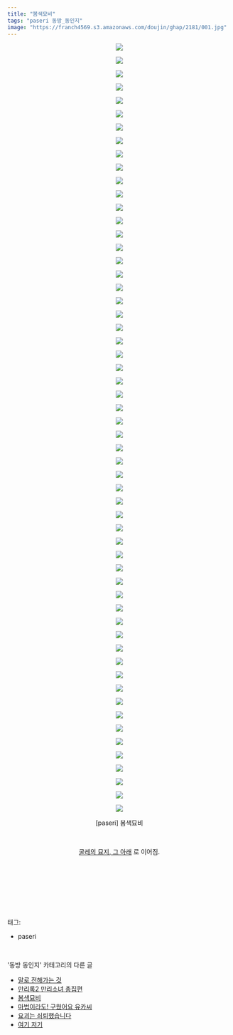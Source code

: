 ```yaml
---
title: "봄색묘비"
tags: "paseri 동방_동인지"
image: "https://franch4569.s3.amazonaws.com/doujin/ghap/2181/001.jpg"
---
```

<div class="article">
<p style="text-align: center; clear: none; float: none;"><img src="{{ site.imgserver2 }}/ghap/2181/001.jpg"/></p>
<p style="text-align: center; clear: none; float: none;"><img src="{{ site.imgserver2 }}/ghap/2181/002.jpg"/></p>
<p style="text-align: center; clear: none; float: none;"><img src="{{ site.imgserver2 }}/ghap/2181/003.jpg"/></p>
<p style="text-align: center; clear: none; float: none;"><img src="{{ site.imgserver2 }}/ghap/2181/004.jpg"/></p>
<p style="text-align: center; clear: none; float: none;"><img src="{{ site.imgserver2 }}/ghap/2181/005.jpg"/></p>
<p style="text-align: center; clear: none; float: none;"><img src="{{ site.imgserver2 }}/ghap/2181/006.jpg"/></p>
<p style="text-align: center; clear: none; float: none;"><img src="{{ site.imgserver2 }}/ghap/2181/007.jpg"/></p>
<p style="text-align: center; clear: none; float: none;"><img src="{{ site.imgserver2 }}/ghap/2181/008.jpg"/></p>
<p style="text-align: center; clear: none; float: none;"><img src="{{ site.imgserver2 }}/ghap/2181/009.jpg"/></p>
<p style="text-align: center; clear: none; float: none;"><img src="{{ site.imgserver2 }}/ghap/2181/010.jpg"/></p>
<p style="text-align: center; clear: none; float: none;"><img src="{{ site.imgserver2 }}/ghap/2181/011.jpg"/></p>
<p style="text-align: center; clear: none; float: none;"><img src="{{ site.imgserver2 }}/ghap/2181/012.jpg"/></p>
<p style="text-align: center; clear: none; float: none;"><img src="{{ site.imgserver2 }}/ghap/2181/013.jpg"/></p>
<p style="text-align: center; clear: none; float: none;"><img src="{{ site.imgserver2 }}/ghap/2181/014.jpg"/></p>
<p style="text-align: center; clear: none; float: none;"><img src="{{ site.imgserver2 }}/ghap/2181/015.jpg"/></p>
<p style="text-align: center; clear: none; float: none;"><img src="{{ site.imgserver2 }}/ghap/2181/016.jpg"/></p>
<p style="text-align: center; clear: none; float: none;"><img src="{{ site.imgserver2 }}/ghap/2181/017.jpg"/></p>
<p style="text-align: center; clear: none; float: none;"><img src="{{ site.imgserver2 }}/ghap/2181/018.jpg"/></p>
<p style="text-align: center; clear: none; float: none;"><img src="{{ site.imgserver2 }}/ghap/2181/019.jpg"/></p>
<p style="text-align: center; clear: none; float: none;"><img src="{{ site.imgserver2 }}/ghap/2181/020.jpg"/></p>
<p style="text-align: center; clear: none; float: none;"><img src="{{ site.imgserver2 }}/ghap/2181/021.jpg"/></p>
<p style="text-align: center; clear: none; float: none;"><img src="{{ site.imgserver2 }}/ghap/2181/022.jpg"/></p>
<p style="text-align: center; clear: none; float: none;"><img src="{{ site.imgserver2 }}/ghap/2181/023.jpg"/></p>
<p style="text-align: center; clear: none; float: none;"><img src="{{ site.imgserver2 }}/ghap/2181/024.jpg"/></p>
<p style="text-align: center; clear: none; float: none;"><img src="{{ site.imgserver2 }}/ghap/2181/025.jpg"/></p>
<p style="text-align: center; clear: none; float: none;"><img src="{{ site.imgserver2 }}/ghap/2181/026.jpg"/></p>
<p style="text-align: center; clear: none; float: none;"><img src="{{ site.imgserver2 }}/ghap/2181/027.jpg"/></p>
<p style="text-align: center; clear: none; float: none;"><img src="{{ site.imgserver2 }}/ghap/2181/028.jpg"/></p>
<p style="text-align: center; clear: none; float: none;"><img src="{{ site.imgserver2 }}/ghap/2181/029.jpg"/></p>
<p style="text-align: center; clear: none; float: none;"><img src="{{ site.imgserver2 }}/ghap/2181/030.jpg"/></p>
<p style="text-align: center; clear: none; float: none;"><img src="{{ site.imgserver2 }}/ghap/2181/031.jpg"/></p>
<p style="text-align: center; clear: none; float: none;"><img src="{{ site.imgserver2 }}/ghap/2181/032.jpg"/></p>
<p style="text-align: center; clear: none; float: none;"><img src="{{ site.imgserver2 }}/ghap/2181/033.jpg"/></p>
<p style="text-align: center; clear: none; float: none;"><img src="{{ site.imgserver2 }}/ghap/2181/034.jpg"/></p>
<p style="text-align: center; clear: none; float: none;"><img src="{{ site.imgserver2 }}/ghap/2181/035.jpg"/></p>
<p style="text-align: center; clear: none; float: none;"><img src="{{ site.imgserver2 }}/ghap/2181/036.jpg"/></p>
<p style="text-align: center; clear: none; float: none;"><img src="{{ site.imgserver2 }}/ghap/2181/037.jpg"/></p>
<p style="text-align: center; clear: none; float: none;"><img src="{{ site.imgserver2 }}/ghap/2181/038.jpg"/></p>
<p style="text-align: center; clear: none; float: none;"><img src="{{ site.imgserver2 }}/ghap/2181/039.jpg"/></p>
<p style="text-align: center; clear: none; float: none;"><img src="{{ site.imgserver2 }}/ghap/2181/040.jpg"/></p>
<p style="text-align: center; clear: none; float: none;"><img src="{{ site.imgserver2 }}/ghap/2181/041.jpg"/></p>
<p style="text-align: center; clear: none; float: none;"><img src="{{ site.imgserver2 }}/ghap/2181/042.jpg"/></p>
<p style="text-align: center; clear: none; float: none;"><img src="{{ site.imgserver2 }}/ghap/2181/043.jpg"/></p>
<p style="text-align: center; clear: none; float: none;"><img src="{{ site.imgserver2 }}/ghap/2181/044.jpg"/></p>
<p style="text-align: center; clear: none; float: none;"><img src="{{ site.imgserver2 }}/ghap/2181/045.jpg"/></p>
<p style="text-align: center; clear: none; float: none;"><img src="{{ site.imgserver2 }}/ghap/2181/046.jpg"/></p>
<p style="text-align: center; clear: none; float: none;"><img src="{{ site.imgserver2 }}/ghap/2181/047.jpg"/></p>
<p style="text-align: center; clear: none; float: none;"><img src="{{ site.imgserver2 }}/ghap/2181/048.jpg"/></p>
<p style="text-align: center; clear: none; float: none;"><img src="{{ site.imgserver2 }}/ghap/2181/049.jpg"/></p>
<p style="text-align: center; clear: none; float: none;"><img src="{{ site.imgserver2 }}/ghap/2181/050.jpg"/></p>
<p style="text-align: center; clear: none; float: none;"><img src="{{ site.imgserver2 }}/ghap/2181/051.jpg"/></p>
<p style="text-align: center; clear: none; float: none;"><img src="{{ site.imgserver2 }}/ghap/2181/052.jpg"/></p>
<p style="text-align: center; clear: none; float: none;"><img src="{{ site.imgserver2 }}/ghap/2181/053.jpg"/></p>
<p style="text-align: center; clear: none; float: none;"><img src="{{ site.imgserver2 }}/ghap/2181/054.jpg"/></p>
<p style="text-align: center; clear: none; float: none;"><img src="{{ site.imgserver2 }}/ghap/2181/055.jpg"/></p>
<p style="text-align: center; clear: none; float: none;"><img src="{{ site.imgserver2 }}/ghap/2181/056.jpg"/></p>
<p style="text-align: center; clear: none; float: none;"><img src="{{ site.imgserver2 }}/ghap/2181/057.jpg"/></p>
<p style="text-align: center; clear: none; float: none;"><img src="{{ site.imgserver2 }}/ghap/2181/058.jpg"/></p>
<p style="text-align: center; clear: none; float: none;">[paseri] 봄색묘비</p>
<p style="text-align: center; clear: none; float: none;"><br/></p>
<p style="text-align: center; clear: none; float: none;"><a href="http://ghaptouhou.tistory.com/3248" target="_blank">굴레의 묘지, 그 아래</a> 로 이어짐.</p>
<p style="text-align: center; clear: none; float: none;"><br/></p>
<p style="text-align: center; clear: none; float: none;"><br/></p>
<p><br/></p>
</div><br/>
<div class="tagTrail">
<p>태그: </p>
<ul>
<li>paseri</li>
</ul>
</div><br/>
<div class="another">
<p>'동방 동인지' 카테고리의 다른 글</p>
<ul>
<li><a href="/ghap_2185">말로 전해가는 것</a></li>
<li><a href="/ghap_2184">만리록2  만리소녀 총집편</a></li>
<li><a href="/ghap_2181">봄색묘비</a></li>
<li><a href="/ghap_2180">마법이라도! 구웠어요 유카씨</a></li>
<li><a href="/ghap_2179">요괴는 쇠퇴했습니다</a></li>
<li><a href="/ghap_2178">여기 저기</a></li>
</ul>
</div><br/>
<div class="cb_module cb_fluid">
<div class="cb_wrt cb_profile">
</div><!-- commentList close -->
</div><br/>
